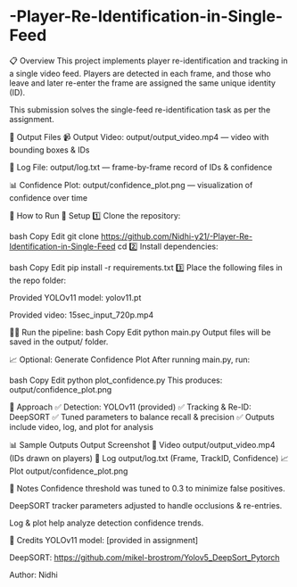# -Player-Re-Identification-in-Single-Feed
📋 Overview
This project implements player re-identification and tracking in a single video feed.
Players are detected in each frame, and those who leave and later re-enter the frame are assigned the same unique identity (ID).

This submission solves the single-feed re-identification task as per the assignment.

📂 Output Files
📹 Output Video: output/output_video.mp4 — video with bounding boxes & IDs

📄 Log File: output/log.txt — frame-by-frame record of IDs & confidence

📊 Confidence Plot: output/confidence_plot.png — visualization of confidence over time

🚀 How to Run
🧰 Setup
1️⃣ Clone the repository:

bash
Copy
Edit
git clone <https://github.com/Nidhi-y21/-Player-Re-Identification-in-Single-Feed>
cd <repo-folder>
2️⃣ Install dependencies:

bash
Copy
Edit
pip install -r requirements.txt
3️⃣ Place the following files in the repo folder:

Provided YOLOv11 model: yolov11.pt

Provided video: 15sec_input_720p.mp4

🧑‍💻 Run the pipeline:
bash
Copy
Edit
python main.py
Output files will be saved in the output/ folder.

📈 Optional: Generate Confidence Plot
After running main.py, run:

bash
Copy
Edit
python plot_confidence.py
This produces:
output/confidence_plot.png

📝 Approach
✅ Detection: YOLOv11 (provided)
✅ Tracking & Re-ID: DeepSORT
✅ Tuned parameters to balance recall & precision
✅ Outputs include video, log, and plot for analysis

📊 Sample Outputs
Output	Screenshot
🎥 Video	output/output_video.mp4 (IDs drawn on players)
📄 Log	output/log.txt (Frame, TrackID, Confidence)
📈 Plot	output/confidence_plot.png

🧪 Notes
Confidence threshold was tuned to 0.3 to minimize false positives.

DeepSORT tracker parameters adjusted to handle occlusions & re-entries.

Log & plot help analyze detection confidence trends.

🤝 Credits
YOLOv11 model: [provided in assignment]

DeepSORT: https://github.com/mikel-brostrom/Yolov5_DeepSort_Pytorch

Author: Nidhi

